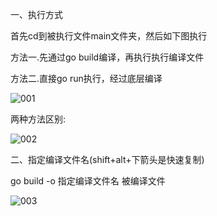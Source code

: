 一、执行方式

首先cd到被执行文件main文件夹，然后如下图执行

方法一.先通过go build编译，再执行执行编译文件

方法二.直接go run执行，经过底层编译

![001](D:\Golang_Notes\Golang开发基本结构\001.png)

两种方法区别:

![002](D:\Golang_Notes\Golang开发基本结构\002.png)

二、指定编译文件名(shift+alt+下箭头是快速复制)

go build -o 指定编译文件名 被编译文件

![003](D:\Golang_Notes\Golang开发基本结构\003.png)